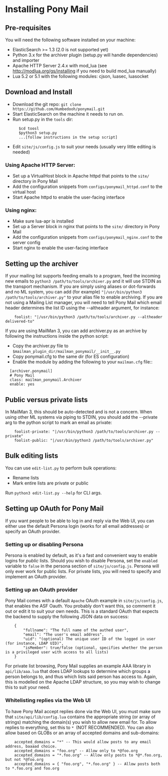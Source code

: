 # Installing Pony Mail #

## Pre-requisites ##
You will need the following software installed on your machine:

- ElasticSearch >= 1.3 (2.0 is not supported yet)
- Python 3.x for the archiver plugin (setup.py will handle dependencies) and importer
- Apache HTTP Server 2.4.x with mod_lua (see http://modlua.org/gs/installing if you need to build mod_lua manually)
- Lua 5.2 or 5.1 with the following modules: cjson, luasec, luasocket


## Download and Install ##
- Download the git repo: `git clone https://github.com/Humbedooh/ponymail.git`
- Start ElasticSearch on the machine it needs to run on.
- Run setup.py in the `tools` dir:
```
      $cd toosl
      $python3 setup.py
      ...[follow instructions in the setup script]
```
- Edit `site/js/config.js` to suit your needs (usually very little editing is needed)

### Using Apache HTTP Server: ###
- Set up a VirtualHost block in Apache httpd that points to the `site/` directory in Pony Mail
- Add the configuration snippets from `configs/ponymail_httpd.conf` to the virtual host
- Start Apache httpd to enable the user-facing interface

### Using nginx: ###
- Make sure lua-apr is installed
- Set up a Server block in nginx that points to the `site/` directory in Pony Mail
- Add the configuration snippets from `configs/ponymail_nginx.conf` to the server config
- Start nginx to enable the user-facing interface


## Setting up the archiver ##
If your mailing list supports feeding emails to a program, feed the incoming new emails to `python3 /path/to/tools/archiver.py`
and it will use STDIN as the transport mechanism. If you are simply using aliases or dot-forwards and no ML system, you can
add (for example) `"|/usr/bin/python3 /path/to/tools/archiver.py"` to your alias file to enable archiving.
If you are not using a Mailing List manager, you will need to tell Pony Mail which email header determines the
list ID using the --altheader argument, for instance:
```
    foolist: "|/usr/bin/python3 /path/to/tools/archiver.py --altheader delivered-to"
```

If you are using MailMan 3, you can add archiver.py as an archive by following the instructions inside the python script:
- Copy the archiver.py file to `$mailman_plugin_dir/mailman_ponymail/__init__.py`
- Copy ponymail.cfg to the same dir (for ES configuration)
- Enable the module by adding the following to your `mailman.cfg` file::
```
  [archiver.ponymail]
  # Pony Mail
  class: mailman_ponymail.Archiver
  enable: yes
```

## Public versus private lists ##
In MailMan 3, this should be auto-detected and is not a concern.
When using other ML systems via piping to STDIN, you should add
the --private arg to the python script to mark an email as private:
```
    foolist-private: "|/usr/bin/python3 /path/to/tools/archiver.py --private"
    foolist-public: "|/usr/bin/python3 /path/to/tools/archiver.py"
```


## Bulk editing lists ##
You can use `edit-list.py` to perform bulk operations:
- Rename lists
- Mark entire lists are private or public

Run `python3 edit-list.py --help` for CLI args.


## Setting up OAuth for Pony Mail ##
If you want people to be able to log in and reply via the Web UI, you can either
use the default Persona login (works for all email addresses) or specify an
OAuth provider.

### Setting up or disabling Persona ###
Persona is enabled by default, as it's a fast and convenient way to enable
logins for *public* lists. Should you wish to disable Persona, set the
`enabled` variable to `false` in the persona section of `site/js/config.js`.
Persona will only ever work for public lists. For private lists, you will need
to specify and implement an OAuth provider.

### Setting up an OAuth provider ###
Pony Mail comes with a default `Apache` OAuth example in `site/js/config.js`,
that enables the ASF Oauth. You probably don't want this, so comment it out or
edit it to suit your own needs. This is a standard OAuth that expects the
backend to supply the following JSON data on success:

~~~
    {
        "fullname": "The full name of the authed user",
        "email": "The user's email address",
        "uid": "(optional) The unique user ID of the logged in user (for instance, LDAP UID)",
        "isMember": true/false (optional, specifies whether the person is a privileged user with access to all lists)
    }
~~~

For private list browsing, Pony Mail supplies an example AAA library in
`api/lib/aaa.lua` that does LDAP lookups to determine which groups a person
belongs to, and thus which lists said person has access to. Again, this is
modelled on the Apache LDAP structure, so you may wish to change this to suit
your need.


### Whitelisting replies via the Web UI ###
To have Pony Mail accept replies done via the Web UI, you must make sure
that `site/api/lib/config.lua` contains the appropriate string (or array of strings) matching the domain(s) you wish to allow new email for. To allow replies to everything, set this to `* `(NOT RECOMMENDED).
You can also allow based on GLOBs or an array of accepted domains and sub-domains:

~~~
    accepted_domains = "*" -- This would allow posts to any email address, baaaad choice.
    accepted_domains = "foo.org" -- Allow only to *@foo.org
    accepted_domains = "*.foo.org" -- Allow only posts to *@*.foo.org, but not *@foo.org
    accepted_domains = { "foo.org", "*.foo.org" } -- Allow posts both to *.foo.org and foo.org
~~~
